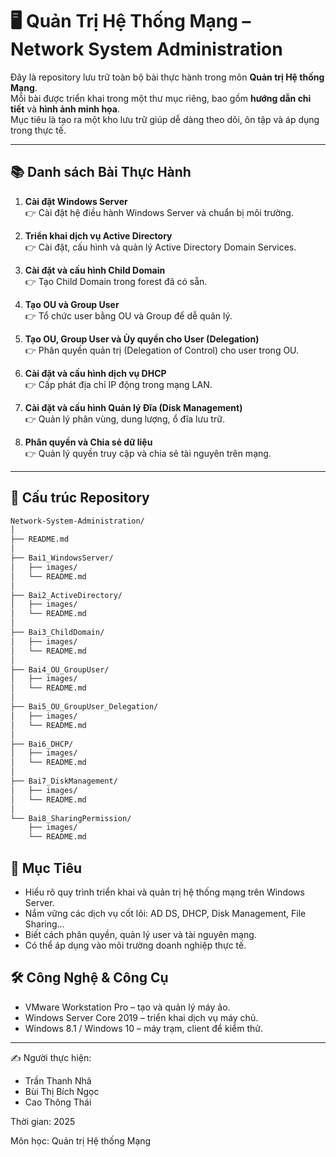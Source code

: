 # 🖥️ Quản Trị Hệ Thống Mạng – Network System Administration

Đây là repository lưu trữ toàn bộ bài thực hành trong môn **Quản trị Hệ thống Mạng**.  
Mỗi bài được triển khai trong một thư mục riêng, bao gồm **hướng dẫn chi tiết** và **hình ảnh minh họa**.  
Mục tiêu là tạo ra một kho lưu trữ giúp dễ dàng theo dõi, ôn tập và áp dụng trong thực tế.

---

## 📚 Danh sách Bài Thực Hành

1. **Cài đặt Windows Server**  
   👉 Cài đặt hệ điều hành Windows Server và chuẩn bị môi trường.

2. **Triển khai dịch vụ Active Directory**  
   👉 Cài đặt, cấu hình và quản lý Active Directory Domain Services.

3. **Cài đặt và cấu hình Child Domain**  
   👉 Tạo Child Domain trong forest đã có sẵn.

4. **Tạo OU và Group User**  
   👉 Tổ chức user bằng OU và Group để dễ quản lý.

5. **Tạo OU, Group User và Ủy quyền cho User (Delegation)**  
   👉 Phân quyền quản trị (Delegation of Control) cho user trong OU.

6. **Cài đặt và cấu hình dịch vụ DHCP**  
   👉 Cấp phát địa chỉ IP động trong mạng LAN.

7. **Cài đặt và cấu hình Quản lý Đĩa (Disk Management)**  
   👉 Quản lý phân vùng, dung lượng, ổ đĩa lưu trữ.

8. **Phân quyền và Chia sẻ dữ liệu**  
   👉 Quản lý quyền truy cập và chia sẻ tài nguyên trên mạng.

---

## 📂 Cấu trúc Repository

```bash
Network-System-Administration/
│
├── README.md
│
├── Bai1_WindowsServer/
│   ├── images/
│   └── README.md
│
├── Bai2_ActiveDirectory/
│   ├── images/
│   └── README.md
│
├── Bai3_ChildDomain/
│   ├── images/
│   └── README.md
│
├── Bai4_OU_GroupUser/
│   ├── images/
│   └── README.md
│
├── Bai5_OU_GroupUser_Delegation/
│   ├── images/
│   └── README.md
│
├── Bai6_DHCP/
│   ├── images/
│   └── README.md
│
├── Bai7_DiskManagement/
│   ├── images/
│   └── README.md
│
└── Bai8_SharingPermission/
    ├── images/
    └── README.md
```

## 🚀 Mục Tiêu
- Hiểu rõ quy trình triển khai và quản trị hệ thống mạng trên Windows Server.
- Nắm vững các dịch vụ cốt lõi: AD DS, DHCP, Disk Management, File Sharing…
- Biết cách phân quyền, quản lý user và tài nguyên mạng.
- Có thể áp dụng vào môi trường doanh nghiệp thực tế.

## 🛠️ Công Nghệ & Công Cụ
- VMware Workstation Pro – tạo và quản lý máy ảo.
- Windows Server Core 2019 – triển khai dịch vụ máy chủ.
- Windows 8.1 / Windows 10 – máy trạm, client để kiểm thử.

---

✍️ Người thực hiện: 
- Trần Thanh Nhã
- Bùi Thị Bích Ngọc
- Cao Thông Thái

Thời gian: 2025

Môn học: Quản trị Hệ thống Mạng